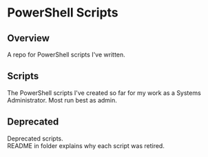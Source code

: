 # PowerShell Scripts

## Overview
A repo for PowerShell scripts I've written.

## Scripts
The PowerShell scripts I've created so far for my work as a Systems Administrator. Most run best as admin.

## Deprecated
Deprecated scripts. <br>
README in folder explains why each script was retired.
